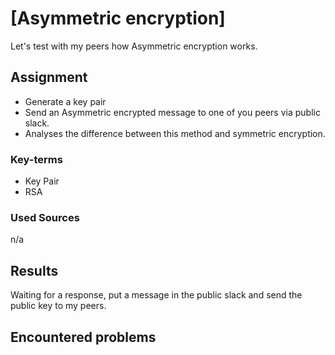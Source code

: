 # [Asymmetric encryption]
Let's test with my peers how Asymmetric encryption works.  

## Assignment

- Generate a key pair  
- Send an Asymmetric encrypted message to one of you peers via public slack.  
- Analyses the difference between this method and symmetric encryption.

### Key-terms

- Key Pair
- RSA  

### Used Sources  

n/a

## Results

Waiting for a response, put a message in the public slack and send the public key to my peers.  

## Encountered problems
